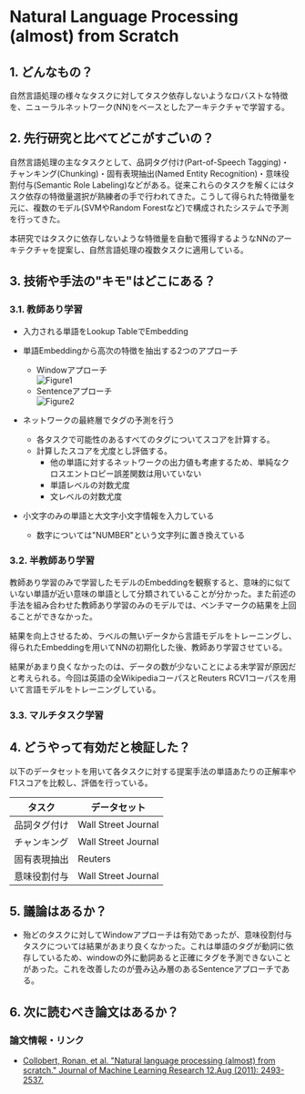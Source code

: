 # Natural Language Processing (almost) from Scratch

## 1. どんなもの？

自然言語処理の様々なタスクに対してタスク依存しないようなロバストな特徴を、ニューラルネットワーク(NN)をベースとしたアーキテクチャで学習する。

## 2. 先行研究と比べてどこがすごいの？

自然言語処理の主なタスクとして、品詞タグ付け(Part-of-Speech Tagging)・チャンキング(Chunking)・固有表現抽出(Named Entity Recognition)・意味役割付与(Semantic Role Labeling)などがある。従来これらのタスクを解くにはタスク依存の特徴量選択が熟練者の手で行われてきた。こうして得られた特徴量を元に、複数のモデル(SVMやRandom Forestなど)で構成されたシステムで予測を行ってきた。

本研究ではタスクに依存しないような特徴量を自動で獲得するようなNNのアーキテクチャを提案し、自然言語処理の複数タスクに適用している。

## 3. 技術や手法の"キモ"はどこにある？

### 3.1. 教師あり学習

* 入力される単語をLookup TableでEmbedding

* 単語Embeddingから高次の特徴を抽出する2つのアプローチ
  * Windowアプローチ  
  ![Figure1](https://raw.githubusercontent.com/shunk031/paper-survey/master/images/Natural_Language_Processing_almost_from_Scratch_Figure_1.png)
  * Sentenceアプローチ  
  ![Figure2](https://raw.githubusercontent.com/shunk031/paper-survey/master/images/Natural_Language_Processing_almost_from_Scratch_Figure_2.png)
  
* ネットワークの最終層でタグの予測を行う
  * 各タスクで可能性のあるすべてのタグについてスコアを計算する。
  * 計算したスコアを尤度とし評価する。
	* 他の単語に対するネットワークの出力値も考慮するため、単純なクロスエントロピー誤差関数は用いていない
	* 単語レベルの対数尤度
	* 文レベルの対数尤度

* 小文字のみの単語と大文字小文字情報を入力している
  * 数字については"NUMBER"という文字列に置き換えている
  
### 3.2. 半教師あり学習

教師あり学習のみで学習したモデルのEmbeddingを観察すると、意味的に似ていない単語が近い意味の単語として分類されていることが分かった。また前述の手法を組み合わせた教師あり学習のみのモデルでは、ベンチマークの結果を上回ることができなかった。

結果を向上させるため、ラベルの無いデータから言語モデルをトレーニングし、得られたEmbeddingを用いてNNの初期化した後、教師あり学習させている。

結果があまり良くなかったのは、データの数が少ないことによる未学習が原因だと考えられる。今回は英語の全WikipediaコーパスとReuters RCV1コーパスを用いて言語モデルをトレーニングしている。

### 3.3. マルチタスク学習

## 4. どうやって有効だと検証した？

以下のデータセットを用いて各タスクに対する提案手法の単語あたりの正解率やF1スコアを比較し、評価を行っている。

| タスク       | データセット        |
|--------------|---------------------|
| 品詞タグ付け | Wall Street Journal |
| チャンキング | Wall Street Journal |
| 固有表現抽出 | Reuters             |
| 意味役割付与 | Wall Street Journal |


## 5. 議論はあるか？

* 殆どのタスクに対してWindowアプローチは有効であったが、意味役割付与タスクについては結果があまり良くなかった。これは単語のタグが動詞に依存しているため、windowの外に動詞あると正確にタグを予測できないことがあった。これを改善したのが畳み込み層のあるSentenceアプローチである。

## 6. 次に読むべき論文はあるか？

### 論文情報・リンク

* [Collobert, Ronan, et al. "Natural language processing (almost) from scratch." Journal of Machine Learning Research 12.Aug (2011): 2493-2537.](http://www.jmlr.org/papers/volume12/collobert11a/collobert11a.pdf)
